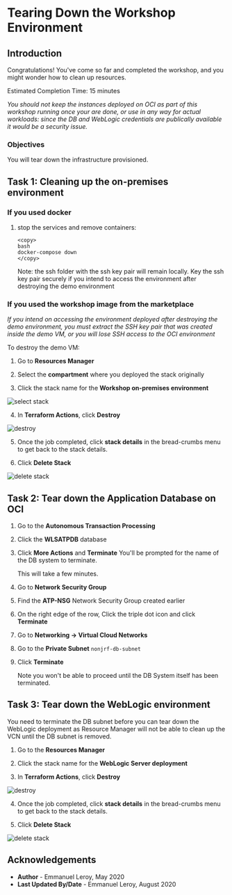 # Tearing Down the Workshop Environment

## Introduction

Congratulations! You've come so far and completed the workshop, and you might wonder how to clean up resources.

Estimated Completion Time: 15 minutes

*You should not keep the instances deployed on OCI as part of this workshop running once your are done, or use in any way for actual workloads: since the DB and WebLogic credentials are publically available it would be a security issue.*

### Objectives

You will tear down the infrastructure provisioned.

## Task 1: Cleaning up the on-premises environment

### If you used docker

1. stop the services and remove containers:

    ```
    <copy>
    bash
    docker-compose down
    </copy>
    ```

    Note: the ssh folder with the ssh key pair will remain locally. Key the ssh key pair securely if you intend to access the environment after destroying the demo environment

### If you used the workshop image from the marketplace

*If you intend on accessing the environment deployed after destroying the demo environment, you must extract the SSH key pair that was created inside the demo VM, or you will lose SSH access to the OCI environment*

To destroy the demo VM:

1. Go to **Resources Manager**

2. Select the **compartment** where you deployed the stack originally

3. Click the stack name for the **Workshop on-premises environment**

  ![select stack](./images/stack.png " ")

4. In **Terraform Actions**, click **Destroy**

  ![destroy](./images/tf-destroy.png " ")

5. Once the job completed, click **stack details** in the bread-crumbs menu to get back to the stack details.

6. Click **Delete Stack**

  ![delete stack](./images/delete-stack.png " ")

## Task 2: Tear down the Application Database on OCI

1. Go to the **Autonomous Transaction Processing**

2. Click the **WLSATPDB** database

3. Click **More Actions** and **Terminate**
    You'll be prompted for the name of the DB system to terminate.

    This will take a few minutes.

4. Go to **Network Security Group**

5. Find the **ATP-NSG** Network Security Group created earlier

6. On the right edge of the row, Click the triple dot icon and click **Terminate**

7. Go to **Networking -> Virtual Cloud Networks**

8. Go to the **Private Subnet** `nonjrf-db-subnet`

9. Click **Terminate**

    Note you won't be able to proceed until the DB System itself has been terminated.

## Task 3: Tear down the WebLogic environment

You need to terminate the DB subnet before you can tear down the WebLogic deployment as Resource Manager will not be able to clean up the VCN until the DB subnet is removed.

1. Go to the **Resources Manager**

2. Click the stack name for the **WebLogic Server deployment**

3. In **Terraform Actions**, click **Destroy**

  ![destroy](./images/tf-destroy.png " ")

4. Once the job completed, click **stack details** in the bread-crumbs menu to get back to the stack details.

5. Click **Delete Stack**

  ![delete stack](./images/delete-stack.png " ")

## Acknowledgements

 - **Author** - Emmanuel Leroy, May 2020
 - **Last Updated By/Date** - Emmanuel Leroy, August 2020
